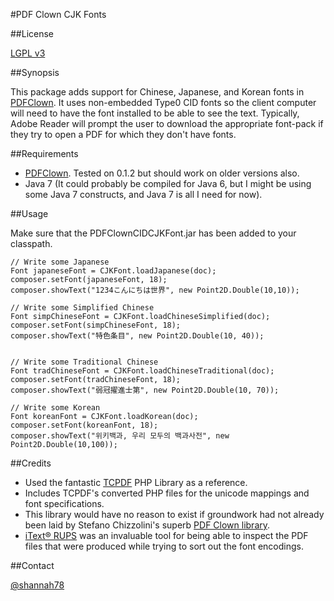 #PDF Clown CJK Fonts

##License

[LGPL v3](http://www.gnu.org/licenses/lgpl.html)

##Synopsis

This package adds support for Chinese, Japanese, and Korean fonts in [PDFClown](http://www.stefanochizzolini.it/en/projects/clown/). It uses
non-embedded Type0 CID fonts so the client computer will need to have the font installed
to be able to see the text.  Typically, Adobe Reader will prompt the user to download the appropriate 
font-pack if they try to open a PDF for which they don't have fonts.

##Requirements

* [PDFClown](http://www.stefanochizzolini.it/en/projects/clown/).  Tested on 0.1.2 but should work on older versions also.
* Java 7 (It could probably be compiled for Java 6, but I might be using some Java 7 constructs, and Java 7 is all I need for now).


##Usage

Make sure that the PDFClownCIDCJKFont.jar has been added to your classpath.

    // Write some Japanese
    Font japaneseFont = CJKFont.loadJapanese(doc);
    composer.setFont(japaneseFont, 18);
    composer.showText("1234こんにちは世界", new Point2D.Double(10,10));

    // Write some Simplified Chinese
    Font simpChineseFont = CJKFont.loadChineseSimplified(doc);
    composer.setFont(simpChineseFont, 18);
    composer.showText("特色条目", new Point2D.Double(10, 40));


    // Write some Traditional Chinese
    Font tradChineseFont = CJKFont.loadChineseTraditional(doc);
    composer.setFont(tradChineseFont, 18);
    composer.showText("弱冠擢進士第", new Point2D.Double(10, 70));

    // Write some Korean
    Font koreanFont = CJKFont.loadKorean(doc);
    composer.setFont(koreanFont, 18);
    composer.showText("위키백과, 우리 모두의 백과사전", new Point2D.Double(10,100));

##Credits

* Used the fantastic [TCPDF](http://www.tcpdf.org/) PHP Library as a reference.
* Includes TCPDF's converted PHP files for the unicode mappings and font specifications.
* This library would have no reason to exist if groundwork had not already been laid by Stefano Chizzolini's superb [PDF Clown library](http://www.stefanochizzolini.it/en/projects/clown/).
* [iText® RUPS](https://sourceforge.net/projects/itextrups/) was an invaluable tool for being able to inspect the PDF files that were produced while trying to sort out the font encodings.


##Contact

[@shannah78](https://twitter.com/shannah78)